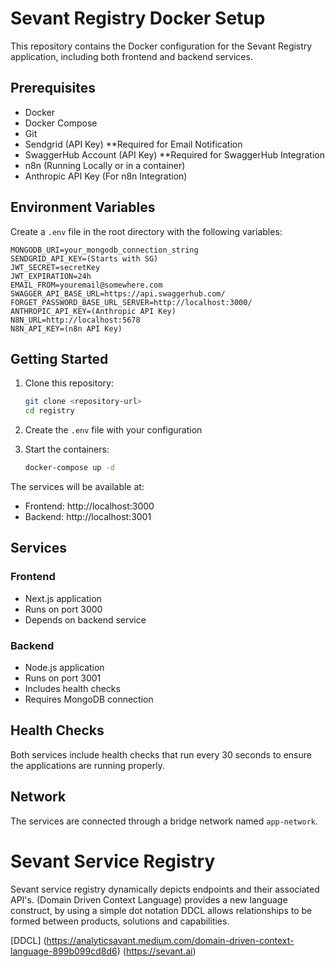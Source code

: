 
# Sevant Registry Docker Setup

This repository contains the Docker configuration for the Sevant Registry application, including both frontend and backend services.

## Prerequisites

- Docker
- Docker Compose
- Git
- Sendgrid (API Key) **Required for Email Notification
- SwaggerHub Account (API Key) **Required for SwaggerHub Integration
- n8n (Running Locally or in a container)
- Anthropic API Key (For n8n Integration)

## Environment Variables

Create a `.env` file in the root directory with the following variables:

```env
MONGODB_URI=your_mongodb_connection_string
SENDGRID_API_KEY=(Starts with SG)
JWT_SECRET=secretKey
JWT_EXPIRATION=24h
EMAIL_FROM=youremail@somewhere.com
SWAGGER_API_BASE_URL=https://api.swaggerhub.com/
FORGET_PASSWORD_BASE_URL_SERVER=http://localhost:3000/
ANTHROPIC_API_KEY=(Anthropic API Key)
N8N_URL=http://localhost:5678
N8N_API_KEY=(n8n API Key)

```

## Getting Started

1. Clone this repository:
   ```bash
   git clone <repository-url>
   cd registry
   ```

2. Create the `.env` file with your configuration

3. Start the containers:
   ```bash
   docker-compose up -d
   ```

The services will be available at:
- Frontend: http://localhost:3000
- Backend: http://localhost:3001

## Services

### Frontend
- Next.js application
- Runs on port 3000
- Depends on backend service

### Backend
- Node.js application
- Runs on port 3001
- Includes health checks
- Requires MongoDB connection

## Health Checks

Both services include health checks that run every 30 seconds to ensure the applications are running properly.

## Network

The services are connected through a bridge network named `app-network`.

# Sevant Service Registry
Sevant service registry dynamically depicts endpoints and their associated API's. (Domain Driven Context Language) provides a new language construct, by using a simple dot notation DDCL allows relationships to be formed between products, solutions and capabilities.

[DDCL] (https://analyticsavant.medium.com/domain-driven-context-language-899b099cd8d6)
(https://sevant.ai)

